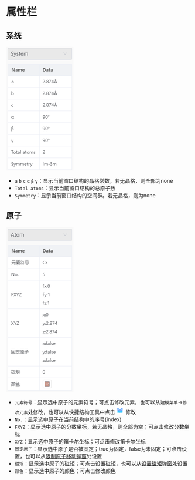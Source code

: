 # 属性栏

## 系统
![propertysystem](./nested/qstudio_property1.png)
- `a` `b` `c` `α` `β` `γ`：显示当前窗口结构的晶格常数。若无晶格，则全部为none
- `Total atoms`：显示当前窗口结构的总原子数
- `Symmetry`：显示当前窗口结构的空间群。若无晶格，则为none


## 原子
![propertysystem](./nested/qstudio_property2.png)
- `元素符号`：显示选中原子的元素符号；可点击修改元素，也可以从`建模菜单`→`修改元素`处修改，也可以从快捷结构工具中点击![element](./nested/qstudio_structtools_element.png)修改
- `No.`：显示选中原子在当前结构中的序号(index)
- `FXYZ`：显示选中原子的分数坐标，若无晶格，则全部为空；可点击修改分数坐标
- `XYZ`：显示选中原子的笛卡尔坐标；可点击修改笛卡尔坐标
- `固定原子`：显示选中原子是否被固定；true为固定，false为未固定；可点击设置，也可以从[限制原子移动弹窗](/1.0/Q-Studio/qstudio_manual_settings_fixatom)处设置
- `磁矩`：显示选中原子的磁矩；可点击设置磁矩，也可以从[设置磁矩弹窗](/1.0/Q-Studio/qstudio_manual_settings_magmom)处设置
- `颜色`：显示选中原子的颜色；可点击修改颜色